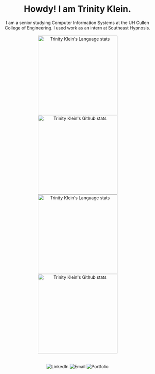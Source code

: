 <!-- ![Cloud Banner Gif](https://64.media.tumblr.com/bf00f56ba9db3739a3c2ea4bdda2dc9a/a77044ff233a32a4-ac/s2000x556/f821cce891c38632c74a42d266c7fa98c16b0a96.gif) -->

<h1 align="center"><strong>Howdy! I am Trinity Klein. </strong></h1>
<div align="center">I am a senior studying Computer Information Systems at the UH Cullen College of Engineering. I used work as an intern at Southeast Hypnosis.</div>
<br />

<!-- Light Mode -->
<div align="center"> 
<a href="https://github.com/tlklein/github-readme-stats#gh-light-mode-only">
<img height=259 src="https://github-readme-stats.vercel.app/api?username=tlklein&show_icons=true&rank_icon=github&layout=compact&langs_count=12&card_width=200&hide_border=true&role=owner,collaborator&theme=default#gh-light-mode-only" alt="Trinity Klein's Language stats" />
</a>
<a href="https://github.com/tlklein/github-readme-stats#gh-light-mode-only">
<img height=259 src="https://github-readme-stats.vercel.app/api/top-langs?username=tlklein&show_icons=true&line_height=288&hide_border=true&card_width=200&rank_icon=percentile&theme=default#gh-light-mode-only" alt="Trinity Klein's Github stats" />
</a>
</div>

<!-- Dark Mode -->
<div align="center"> 
<a href="https://github.com/tlklein/github-readme-stats#gh-dark-mode-only">
<img height=259 src="https://github-readme-stats.vercel.app/api?username=tlklein&show_icons=true&rank_icon=github&layout=compact&langs_count=12&card_width=200&hide_border=true&role=owner,collaborator&theme=default&theme=dark&bg_color=000000#gh-dark-mode-only" alt="Trinity Klein's Language stats" />
</a>
<a href="https://github.com/tlklein/github-readme-stats#gh-dark-mode-only">
<img height=259 src="https://github-readme-stats.vercel.app/api/top-langs?username=tlklein&show_icons=true&line_height=288&hide_border=true&card_width=200&rank_icon=percentile&theme=default&theme=dark&bg_color=000000#gh-dark-mode-only" alt="Trinity Klein's Github stats" />
</a>
</div>
<br/>

<!-- Social Buttons -->
<br />
<div align="center">
    <!-- LinkedIn Button -->
    <a href="https://linkedin.com/in/trinity-klein" target="_blank" style="text-decoration: none;">
        <img src="https://img.shields.io/badge/LinkedIn-Connect-blue?style=for-the-badge&logo=linkedin" alt="LinkedIn">
    </a>
    <!-- Email Button -->
    <a href="mailto:trinitylklein@outlook.com" style="text-decoration: none;">
        <img src="https://img.shields.io/badge/Email-Contact-red?style=for-the-badge&logo=gmail" alt="Email">
    </a>
    <!-- Portfolio Button -->
    <a href="https://personal-portfolio-vercel-hazel.vercel.app/" target="_blank" style="text-decoration: none;">
        <img src="https://img.shields.io/badge/Portfolio-Visit-black?style=for-the-badge&logo=github" alt="Portfolio">
    </a>
</div>
